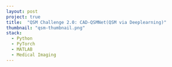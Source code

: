 ```yaml
---
layout: post
project: true
title:  "QSM Challenge 2.0: CAD-QSMNet(QSM via Deeplearning)"
thumbnail: "qsm-thumbnail.png"
stack:
  - Python
  - PyTorch
  - MATLAB
  - Medical Imaging
---
```

